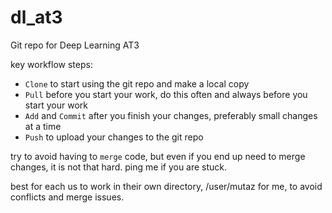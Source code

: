 # dl_at3
Git repo for Deep Learning AT3


key workflow steps: 

* `Clone` to start using the git repo and make a local copy 
* `Pull` before you start your work, do this often and always before you start your work
* `Add` and `Commit` after you finish your changes, preferably small changes at a time
* `Push` to upload your changes to the git repo 

try to avoid having to `merge` code, but even if you end up need to merge changes, it is not that hard. ping me if you are stuck.

best for each us to work in their own directory, /user/mutaz for me, to avoid conflicts and merge issues. 


